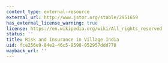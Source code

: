 ```yaml
---
content_type: external-resource
external_url: http://www.jstor.org/stable/2951659
has_external_license_warning: true
license: https://en.wikipedia.org/wiki/All_rights_reserved
status: ''
title: Risk and Insurance in Village India
uid: fce256e9-84e2-46c5-9598-052957ddd778
wayback_url: ''
---
```

